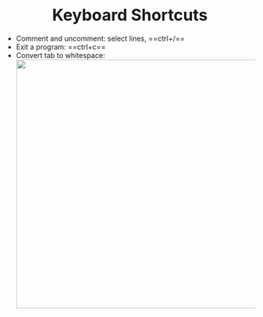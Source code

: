 # <font size='6'><center>Keyboard Shortcuts</center></font>
- Comment and uncomment: select lines, ==ctrl+/==
- Exit a program: ==ctrl+c==
- Convert tab to whitespace: 
  <center><img src="https://i.loli.net/2021/11/27/8v6ZP3fsU9wLgF5.png" width='500' /></center>

